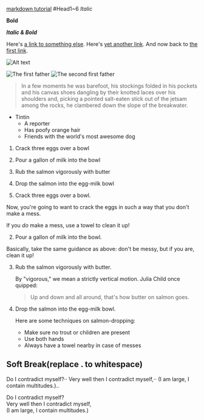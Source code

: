 [markdown tutorial](http://markdowntutorial.com/)
#Head1~6
_Italic_

**Bold**

**_Italic & Bold_**


Here's [a link to something else][another place].
Here's [yet another link][another-link].
And now back to [the first link][another place].

[another place]: http://www.github.com
[another-link]: http://www.google.com

![Alt text](http://octodex.github.com/images/octdrey-catburn.jpg)

![The first father][First Father]
![The second first father][Second Father]

[First Father]:http://octodex.github.com/images/founding-father.jpg
[Second Father]:http://octodex.github.com/images/foundingfather_v2.png

> In a few moments he was barefoot, his stockings folded in his pockets and his
  canvas shoes dangling by their knotted laces over his shoulders and, picking a
  pointed salt-eaten stick out of the jetsam among the rocks, he clambered down
  the slope of the breakwater.

- Tintin
  - A reporter
  - Has poofy orange hair
  - Friends with the world's most awesome dog


1. Crack three eggs over a bowl
2. Pour a gallon of milk into the bowl
3. Rub the salmon vigorously with butter
4. Drop the salmon into the egg-milk bowl


1. Crack three eggs over a bowl.

 Now, you're going to want to crack the eggs in such a way that you don't make a mess.

 If you _do_ make a mess, use a towel to clean it up!

2. Pour a gallon of milk into the bowl.

 Basically, take the same guidance as above: don't be messy, but if you are, clean it up!

3. Rub the salmon vigorously with butter.

   By "vigorous," we mean a strictly vertical motion. Julia Child once quipped:
   > Up and down and all around, that's how butter on salmon goes.
4. Drop the salmon into the egg-milk bowl.

   Here are some techniques on salmon-dropping:

   * Make sure no trout or children are present
   * Use both hands
   * Always have a towel nearby in case of messes

## Soft Break(replace . to whitespace)
 Do I contradict myself?··
 Very well then I contradict myself,··
 (I am large, I contain multitudes.)..

 Do I contradict myself?  
 Very well then I contradict myself,  
 (I am large, I contain multitudes.)  
